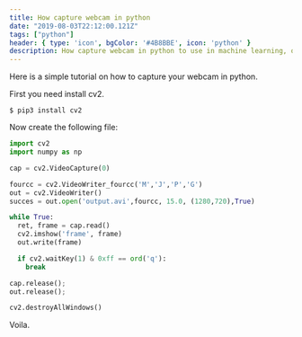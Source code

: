 ```yaml
---
title: How capture webcam in python
date: "2019-08-03T22:12:00.121Z"
tags: ["python"]
header: { type: 'icon', bgColor: '#4B8BBE', icon: 'python' }
description: How capture webcam in python to use in machine learning, or your next project.
---
```


Here is a simple tutorial on how to capture your webcam in python.

First you need install cv2.

```
$ pip3 install cv2
```

Now create the following file:
```python
import cv2
import numpy as np

cap = cv2.VideoCapture(0)

fourcc = cv2.VideoWriter_fourcc('M','J','P','G')
out = cv2.VideoWriter()
succes = out.open('output.avi',fourcc, 15.0, (1280,720),True)

while True:
  ret, frame = cap.read()
  cv2.imshow('frame', frame)
  out.write(frame)

  if cv2.waitKey(1) & 0xff == ord('q'):
    break

cap.release();
out.release();

cv2.destroyAllWindows()
```

Voila.
